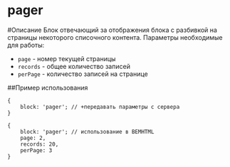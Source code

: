 # pager

#Описание
Блок отвечающий за отображения блока с разбивкой на страницы некоторого списочного контента.
Параметры необходимые для работы:

* `page` - номер текущей страницы
* `records` - общее количество записей
* `perPage` - количество записей на странице

##Пример использования

```
{
	block: 'pager'; // +передавать параметры с сервера 
}
```

```
{
	block: 'pager'; // использование в BEMHTML
    page: 2,
    records: 20,
    perPage: 3
}
```
